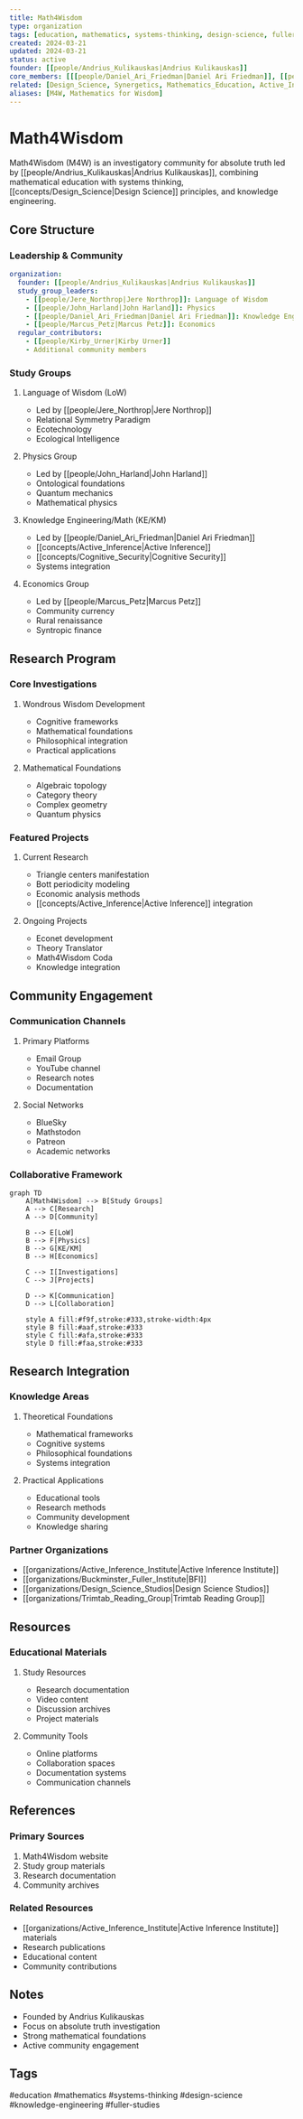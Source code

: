 ```yaml
---
title: Math4Wisdom
type: organization
tags: [education, mathematics, systems-thinking, design-science, fuller-studies, knowledge-engineering]
created: 2024-03-21
updated: 2024-03-21
status: active
founder: [[people/Andrius_Kulikauskas|Andrius Kulikauskas]]
core_members: [[[people/Daniel_Ari_Friedman|Daniel Ari Friedman]], [[people/Kirby_Urner|Kirby Urner]], [[people/Jere_Northrop|Jere Northrop]], [[people/John_Harland|John Harland]], [[people/Marcus_Petz|Marcus Petz]]]
related: [Design_Science, Synergetics, Mathematics_Education, Active_Inference, Knowledge_Engineering]
aliases: [M4W, Mathematics for Wisdom]
---
```


# Math4Wisdom

Math4Wisdom (M4W) is an investigatory community for absolute truth led by [[people/Andrius_Kulikauskas|Andrius Kulikauskas]], combining mathematical education with systems thinking, [[concepts/Design_Science|Design Science]] principles, and knowledge engineering.

## Core Structure

### Leadership & Community
```yaml
organization:
  founder: [[people/Andrius_Kulikauskas|Andrius Kulikauskas]]
  study_group_leaders:
    - [[people/Jere_Northrop|Jere Northrop]]: Language of Wisdom
    - [[people/John_Harland|John Harland]]: Physics
    - [[people/Daniel_Ari_Friedman|Daniel Ari Friedman]]: Knowledge Engineering/Knowledge Math
    - [[people/Marcus_Petz|Marcus Petz]]: Economics
  regular_contributors:
    - [[people/Kirby_Urner|Kirby Urner]]
    - Additional community members
```

### Study Groups

1. Language of Wisdom (LoW)
   - Led by [[people/Jere_Northrop|Jere Northrop]]
   - Relational Symmetry Paradigm
   - Ecotechnology
   - Ecological Intelligence

2. Physics Group
   - Led by [[people/John_Harland|John Harland]]
   - Ontological foundations
   - Quantum mechanics
   - Mathematical physics

3. Knowledge Engineering/Math (KE/KM)
   - Led by [[people/Daniel_Ari_Friedman|Daniel Ari Friedman]]
   - [[concepts/Active_Inference|Active Inference]]
   - [[concepts/Cognitive_Security|Cognitive Security]]
   - Systems integration

4. Economics Group
   - Led by [[people/Marcus_Petz|Marcus Petz]]
   - Community currency
   - Rural renaissance
   - Syntropic finance

## Research Program

### Core Investigations
1. Wondrous Wisdom Development
   - Cognitive frameworks
   - Mathematical foundations
   - Philosophical integration
   - Practical applications

2. Mathematical Foundations
   - Algebraic topology
   - Category theory
   - Complex geometry
   - Quantum physics

### Featured Projects
1. Current Research
   - Triangle centers manifestation
   - Bott periodicity modeling
   - Economic analysis methods
   - [[concepts/Active_Inference|Active Inference]] integration

2. Ongoing Projects
   - Econet development
   - Theory Translator
   - Math4Wisdom Coda
   - Knowledge integration

## Community Engagement

### Communication Channels
1. Primary Platforms
   - Email Group
   - YouTube channel
   - Research notes
   - Documentation

2. Social Networks
   - BlueSky
   - Mathstodon
   - Patreon
   - Academic networks

### Collaborative Framework
```mermaid
graph TD
    A[Math4Wisdom] --> B[Study Groups]
    A --> C[Research]
    A --> D[Community]
    
    B --> E[LoW]
    B --> F[Physics]
    B --> G[KE/KM]
    B --> H[Economics]
    
    C --> I[Investigations]
    C --> J[Projects]
    
    D --> K[Communication]
    D --> L[Collaboration]
    
    style A fill:#f9f,stroke:#333,stroke-width:4px
    style B fill:#aaf,stroke:#333
    style C fill:#afa,stroke:#333
    style D fill:#faa,stroke:#333
```

## Research Integration

### Knowledge Areas
1. Theoretical Foundations
   - Mathematical frameworks
   - Cognitive systems
   - Philosophical foundations
   - Systems integration

2. Practical Applications
   - Educational tools
   - Research methods
   - Community development
   - Knowledge sharing

### Partner Organizations
- [[organizations/Active_Inference_Institute|Active Inference Institute]]
- [[organizations/Buckminster_Fuller_Institute|BFI]]
- [[organizations/Design_Science_Studios|Design Science Studios]]
- [[organizations/Trimtab_Reading_Group|Trimtab Reading Group]]

## Resources

### Educational Materials
1. Study Resources
   - Research documentation
   - Video content
   - Discussion archives
   - Project materials

2. Community Tools
   - Online platforms
   - Collaboration spaces
   - Documentation systems
   - Communication channels

## References

### Primary Sources
1. Math4Wisdom website
2. Study group materials
3. Research documentation
4. Community archives

### Related Resources
- [[organizations/Active_Inference_Institute|Active Inference Institute]] materials
- Research publications
- Educational content
- Community contributions

## Notes
- Founded by Andrius Kulikauskas
- Focus on absolute truth investigation
- Strong mathematical foundations
- Active community engagement

## Tags
#education #mathematics #systems-thinking #design-science #knowledge-engineering #fuller-studies 